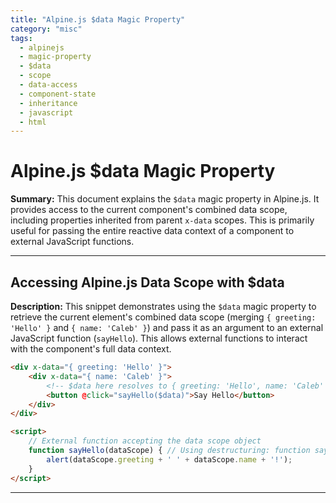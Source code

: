 ```yaml
---
title: "Alpine.js $data Magic Property"
category: "misc"
tags:
  - alpinejs
  - magic-property
  - $data
  - scope
  - data-access
  - component-state
  - inheritance
  - javascript
  - html
---
```


# Alpine.js $data Magic Property

**Summary:** This document explains the `$data` magic property in Alpine.js. It provides access to the current component's combined data scope, including properties inherited from parent `x-data` scopes. This is primarily useful for passing the entire reactive data context of a component to external JavaScript functions.

---

## Accessing Alpine.js Data Scope with $data

**Description:** This snippet demonstrates using the `$data` magic property to retrieve the current element's combined data scope (merging `{ greeting: 'Hello' }` and `{ name: 'Caleb' }`) and pass it as an argument to an external JavaScript function (`sayHello`). This allows external functions to interact with the component's full data context.

```html
<div x-data="{ greeting: 'Hello' }">
    <div x-data="{ name: 'Caleb' }">
        <!-- $data here resolves to { greeting: 'Hello', name: 'Caleb' } -->
        <button @click="sayHello($data)">Say Hello</button>
    </div>
</div>

<script>
    // External function accepting the data scope object
    function sayHello(dataScope) { // Using destructuring: function sayHello({ greeting, name })
        alert(dataScope.greeting + ' ' + dataScope.name + '!');
    }
</script>
```

---